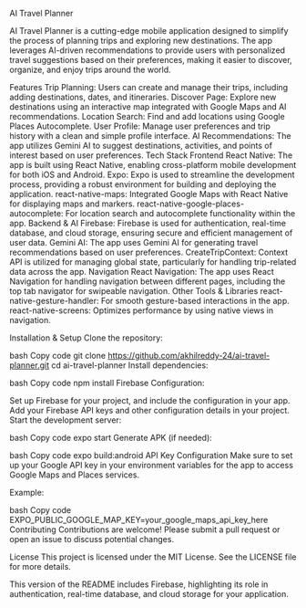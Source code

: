 AI Travel Planner

AI Travel Planner is a cutting-edge mobile application designed to simplify the process of planning trips and exploring new destinations. The app leverages AI-driven recommendations to provide users with personalized travel suggestions based on their preferences, making it easier to discover, organize, and enjoy trips around the world.

Features
Trip Planning: Users can create and manage their trips, including adding destinations, dates, and itineraries.
Discover Page: Explore new destinations using an interactive map integrated with Google Maps and AI recommendations.
Location Search: Find and add locations using Google Places Autocomplete.
User Profile: Manage user preferences and trip history with a clean and simple profile interface.
AI Recommendations: The app utilizes Gemini AI to suggest destinations, activities, and points of interest based on user preferences.
Tech Stack
Frontend
React Native: The app is built using React Native, enabling cross-platform mobile development for both iOS and Android.
Expo: Expo is used to streamline the development process, providing a robust environment for building and deploying the application.
react-native-maps: Integrated Google Maps with React Native for displaying maps and markers.
react-native-google-places-autocomplete: For location search and autocomplete functionality within the app.
Backend & AI
Firebase: Firebase is used for authentication, real-time database, and cloud storage, ensuring secure and efficient management of user data.
Gemini AI: The app uses Gemini AI for generating travel recommendations based on user preferences.
CreateTripContext: Context API is utilized for managing global state, particularly for handling trip-related data across the app.
Navigation
React Navigation: The app uses React Navigation for handling navigation between different pages, including the top tab navigator for swipeable navigation.
Other Tools & Libraries
react-native-gesture-handler: For smooth gesture-based interactions in the app.
react-native-screens: Optimizes performance by using native views in navigation.

Installation & Setup
Clone the repository:

bash
Copy code
git clone https://github.com/akhilreddy-24/ai-travel-planner.git
cd ai-travel-planner
Install dependencies:

bash
Copy code
npm install
Firebase Configuration:

Set up Firebase for your project, and include the configuration in your app.
Add your Firebase API keys and other configuration details in your project.
Start the development server:

bash
Copy code
expo start
Generate APK (if needed):

bash
Copy code
expo build:android
API Key Configuration
Make sure to set up your Google API key in your environment variables for the app to access Google Maps and Places services.

Example:

bash
Copy code
EXPO_PUBLIC_GOOGLE_MAP_KEY=your_google_maps_api_key_here
Contributing
Contributions are welcome! Please submit a pull request or open an issue to discuss potential changes.

License
This project is licensed under the MIT License. See the LICENSE file for more details.

This version of the README includes Firebase, highlighting its role in authentication, real-time database, and cloud storage for your application.
